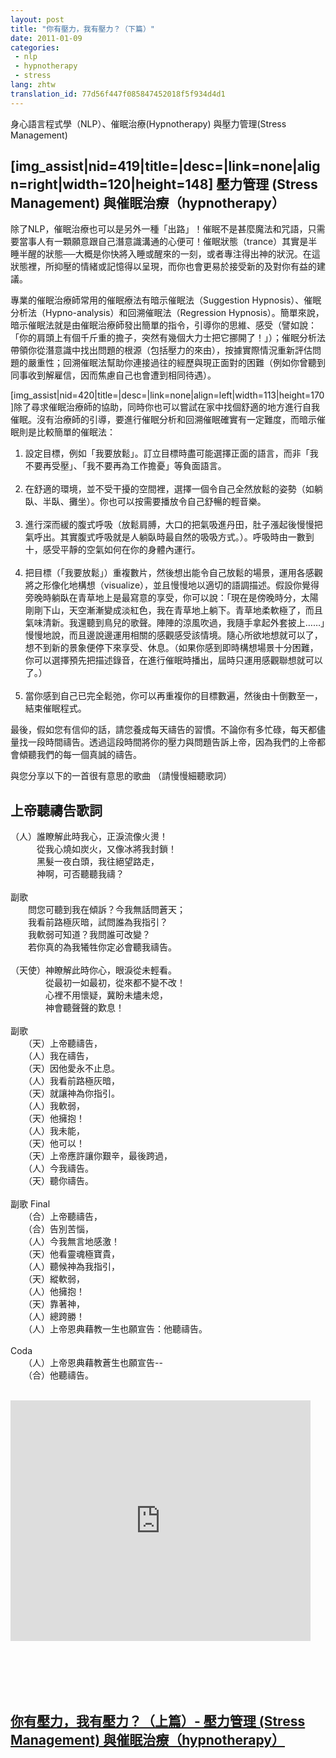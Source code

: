 ```yaml
---
layout: post
title: "你有壓力，我有壓力？（下篇）"
date: 2011-01-09
categories:
 - nlp
 - hypnotherapy
 - stress
lang: zhtw
translation_id: 77d56f447f085847452018f5f934d4d1
---
```

<!--break-->
<p class='notice'>身心語言程式學（NLP）、催眠治療(Hypnotherapy) 與壓力管理(Stress Management)</p>

<h2>[img_assist|nid=419|title=|desc=|link=none|align=right|width=120|height=148] 壓力管理 (Stress Management) 與催眠治療（hypnotherapy）</h2>

<p>除了NLP，催眠治療也可以是另外一種「出路」！催眠不是甚麼魔法和咒語，只需要當事人有一顆願意跟自己潛意識溝通的心便可！催眠狀態（trance）其實是半睡半醒的狀態──大概是你快將入睡或醒來的一刻，或者專注得出神的狀況。在這狀態裡，所抑壓的情緒或記憶得以呈現，而你也會更易於接受新的及對你有益的建議。</p>

<p>專業的催眠治療師常用的催眠療法有暗示催眠法（Suggestion Hypnosis）、催眠分析法（Hypno-analysis）和回溯催眠法（Regression Hypnosis）。簡單來說，暗示催眠法就是由催眠治療師發出簡單的指令，引導你的思維、感受（譬如說：「你的肩頭上有個千斤重的擔子，突然有幾個大力士把它挪開了！」）；催眠分析法帶領你從潛意識中找出問題的根源（包括壓力的來由），按據實際情況重新評估問題的嚴重性；回溯催眠法幫助你連接過往的經歷與現正面對的困難（例如你曾聽到同事收到解雇信，因而焦慮自己也會遭到相同待遇）。</p>

<p>[img_assist|nid=420|title=|desc=|link=none|align=left|width=113|height=170]除了尋求催眠治療師的協助，同時你也可以嘗試在家中找個舒適的地方進行自我催眠。沒有治療師的引導，要進行催眠分析和回溯催眠確實有一定難度，而暗示催眠則是比較簡單的催眠法：</p>

<ol>
<li>設定目標，例如「我要放鬆」。訂立目標時盡可能選擇正面的語言，而非「我不要再受壓」、「我不要再為工作擔憂」等負面語言。</li><br/>

<li>在舒適的環境，並不受干擾的空間裡，選擇一個令自己全然放鬆的姿勢（如躺臥、半臥、攤坐）。你也可以按需要播放令自己舒暢的輕音樂。</li><br/>

<li>進行深而緩的腹式呼吸（放鬆肩膊，大口的把氣吸進丹田，肚子漲起後慢慢把氣呼出。其實腹式呼吸就是人躺臥時最自然的吸吸方式。）。呼吸時由一數到十，感受平靜的空氣如何在你的身體內運行。</li><br/>

<li>把目標（「我要放鬆」）重複數片，然後想出能令自己放鬆的場景，運用各感觀將之形像化地構想（visualize），並且慢慢地以適切的語調描述。假設你覺得旁晚時躺臥在青草地上是最寫意的享受，你可以說：「現在是傍晚時分，太陽剛剛下山，天空漸漸變成淡紅色，我在青草地上躺下。青草地柔軟極了，而且氣味清新。我還聽到鳥兒的歌聲。陣陣的涼風吹過，我隨手拿起外套披上……」慢慢地說，而且邊說邊運用相關的感觀感受該情境。隨心所欲地想就可以了，想不到新的景象便停下來享受、休息。（如果你感到即時構想場景十分困難，你可以選擇預先把描述錄音，在進行催眠時播出，屆時只運用感觀聯想就可以了。）</li><br/>

<li>當你感到自己已完全鬆弛，你可以再重複你的目標數遍，然後由十倒數至一，結束催眠程式。</li>
</ol>

<p>最後，假如您有信仰的話，請您養成每天禱告的習慣。不論你有多忙碌，每天都儘量找一段時間禱告。透過這段時間將你的壓力與問題告訴上帝，因為我們的上帝都會傾聽我們的每一個真誠的禱告。</p>

<p>與您分享以下的一首很有意思的歌曲 （請慢慢細聽歌詞）</p>

<h2>上帝聽禱告歌詞</h2>

（人）誰瞭解此時我心，正淚流像火燙！<br/>
　　　從我心燒如炭火，又像冰將我封鎖！<br/>
　　　黑髮一夜白頭，我往絕望路走，<br/>
　　　神啊，可否聽聽我禱？<br/>
<br/>
副歌<br/>
　　問您可聽到我在傾訴？今我無話問蒼天；<br/>
　　我看前路極灰暗，試問誰為我指引？<br/>
　　我軟弱可知道？我問誰可改變？<br/>
　　若你真的為我犧牲你定必會聽我禱告。<br/>
<br/>
（天使）神瞭解此時你心，眼淚從未輕看。<br/>
　　　　從最初一如最初，從來都不變不改！<br/>
　　　　心裡不用懷疑，冀盼未燼未熄，<br/>
　　　　神會聽聲聲的歎息！<br/>
<br/>
副歌<br/>
　　（天）上帝聽禱告，<br/>
　　（人）我在禱告，<br/>
　　（天）因他愛永不止息。<br/>
　　（人）我看前路極灰暗，<br/>
　　（天）就讓神為你指引。<br/>
　　（人）我軟弱，<br/>
　　（天）他擁抱！<br/>
　　（人）我未能，<br/>
　　（天）他可以！<br/>
　　（天）上帝應許讓你艱辛，最後跨過，<br/>
　　（人）今我禱告。<br/>
　　（天）聽你禱告。<br/>
<br/>
副歌 Final<br/>
　　（合）上帝聽禱告，<br/>
　　（合）告別苦惱，<br/>
　　（人）今我無言地感激！<br/>
　　（天）他看靈魂極寶貴，<br/>
　　（人）聽候神為我指引，<br/>
　　（天）縱軟弱，<br/>
　　（人）他擁抱！<br/>
　　（天）靠著神，<br/>
　　（人）總跨勝！<br/>
　　（人）上帝恩典藉教一生也願宣告：他聽禱告。<br/>
<br/>
Coda<br/>
　　（人）上帝恩典藉教蒼生也願宣告--<br/>
　　（合）他聽禱告。<br/>
<br/>

<object width="480" height="385"><param name="movie" value="http://www.youtube.com/v/Fqc-i-S76bY?fs=1&amp;hl=en_US"></param><param name="allowFullScreen" value="true"></param><param name="allowscriptaccess" value="always"></param><embed src="http://www.youtube.com/v/Fqc-i-S76bY?fs=1&amp;hl=en_US" type="application/x-shockwave-flash" allowscriptaccess="always" allowfullscreen="true" width="480" height="385"></embed></object>


<br/><br/>
<br/><br/>
<h2><a href='/blogs/denisewah/2011/01/08/418'> 你有壓力，我有壓力？（上篇）- 壓力管理 (Stress Management) 與催眠治療（hypnotherapy）</a></h2><br/><br/>

